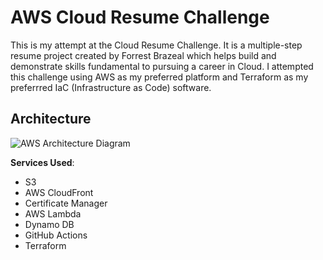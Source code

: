 # AWS Cloud Resume Challenge

This is my attempt at the Cloud Resume Challenge. It is a multiple-step resume project created by Forrest Brazeal which helps build and demonstrate skills fundamental to pursuing a career in Cloud. I attempted this challenge using AWS as my preferred platform and Terraform as my preferrred IaC (Infrastructure as Code) software. 

## Architecture

![AWS Architecture Diagram](https://github.com/user-attachments/assets/643da960-634b-4bb6-bfd7-604f0955fa66)


**Services Used**:

- S3
- AWS CloudFront
- Certificate Manager
- AWS Lambda
- Dynamo DB
- GitHub Actions
- Terraform

